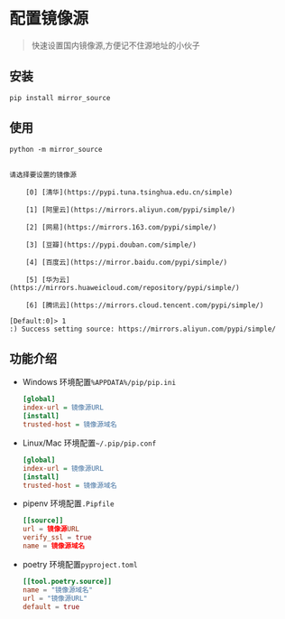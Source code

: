 # 配置镜像源

> 快速设置国内镜像源,方便记不住源地址的小伙子

## 安装

```shell
pip install mirror_source
```

## 使用

```shell
python -m mirror_source
```

```shell

请选择要设置的镜像源

    [0] [清华](https://pypi.tuna.tsinghua.edu.cn/simple)

    [1] [阿里云](https://mirrors.aliyun.com/pypi/simple/)

    [2] [网易](https://mirrors.163.com/pypi/simple/)

    [3] [豆瓣](https://pypi.douban.com/simple/)

    [4] [百度云](https://mirror.baidu.com/pypi/simple/)

    [5] [华为云](https://mirrors.huaweicloud.com/repository/pypi/simple/)

    [6] [腾讯云](https://mirrors.cloud.tencent.com/pypi/simple/)

[Default:0]> 1
:) Success setting source: https://mirrors.aliyun.com/pypi/simple/
```

## 功能介绍

- Windows 环境配置`%APPDATA%/pip/pip.ini`

  ```ini
  [global]
  index-url = 镜像源URL
  [install]
  trusted-host = 镜像源域名
  ```

- Linux/Mac 环境配置`~/.pip/pip.conf`

  ```ini
  [global]
  index-url = 镜像源URL
  [install]
  trusted-host = 镜像源域名
  ```

- pipenv 环境配置`.Pipfile`

  ```toml
  [[source]]
  url = 镜像源URL
  verify_ssl = true
  name = 镜像源域名
  ```

- poetry 环境配置`pyproject.toml`

  ```toml
  [[tool.poetry.source]]
  name = "镜像源域名"
  url = "镜像源URL"
  default = true
  ```
